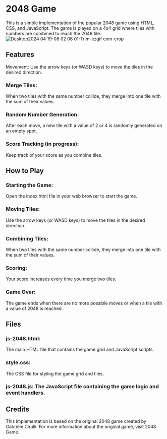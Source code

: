 # 2048 Game
This is a simple implementation of the popular 2048 game using HTML, CSS, and JavaScript. The game is played on a 4x4 grid where tiles with numbers are combined to reach the 2048 tile.
![Desktop2024 04 19-08 02 06 01-Trim-ezgif com-crop](https://github.com/xya89/2048/assets/73208606/10aea333-13ef-4e89-bb61-8505254e9285)

## Features
Movement: Use the arrow keys (or WASD keys) to move the tiles in the desired direction.
### Merge Tiles: 
When two tiles with the same number collide, they merge into one tile with the sum of their values.
### Random Number Generation: 
After each move, a new tile with a value of 2 or 4 is randomly generated on an empty spot.
### Score Tracking (in progress): 
Keep track of your score as you combine tiles.

## How to Play
### Starting the Game: 
Open the index.html file in your web browser to start the game.
### Moving Tiles: 
Use the arrow keys (or WASD keys) to move the tiles in the desired direction.
### Combining Tiles: 
When two tiles with the same number collide, they merge into one tile with the sum of their values.
### Scoring: 
Your score increases every time you merge two tiles.
### Game Over: 
The game ends when there are no more possible moves or when a tile with a value of 2048 is reached.

## Files
### js-2048.html: 
The main HTML file that contains the game grid and JavaScript scripts.
### style.css: 
The CSS file for styling the game grid and tiles.
### js-2048.js: The JavaScript file containing the game logic and event handlers.

## Credits
This implementation is based on the original 2048 game created by Gabriele Cirulli. For more information about the original game, visit 2048 Game.

